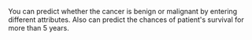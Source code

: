 You can predict whether the cancer is benign or malignant by entering different attributes. Also can predict the chances of patient's survival for more than 5 years.
